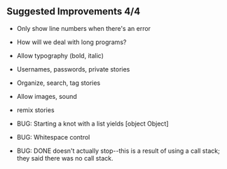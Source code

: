 
## Suggested Improvements 4/4
- Only show line numbers when there's an error
- How will we deal with long programs?
- Allow typography (bold, italic)
- Usernames, passwords, private stories
- Organize, search, tag stories
- Allow images, sound
- remix stories

- BUG: Starting a knot with a list yields [object Object]
- BUG: Whitespace control 
- BUG: DONE doesn't actually stop--this is a result of using a call stack; they said there
  was no call stack. 
